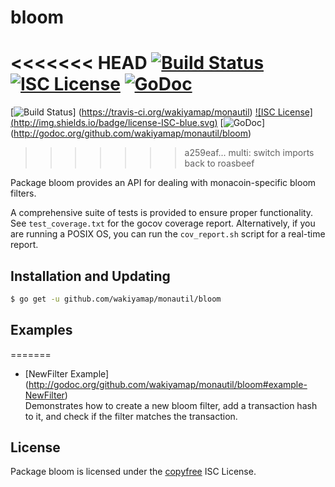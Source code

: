 bloom
=====

<<<<<<< HEAD
[![Build Status](http://img.shields.io/travis/btcsuite/monautil.svg)](https://travis-ci.org/btcsuite/monautil)
[![ISC License](http://img.shields.io/badge/license-ISC-blue.svg)](http://copyfree.org)
[![GoDoc](http://img.shields.io/badge/godoc-reference-blue.svg)](http://godoc.org/github.com/btcsuite/monautil/bloom)
=======
[![Build Status](http://img.shields.io/travis/wakiyamap/monautil.svg)]
(https://travis-ci.org/wakiyamap/monautil) [![ISC License]
(http://img.shields.io/badge/license-ISC-blue.svg)](http://copyfree.org)
[![GoDoc](http://img.shields.io/badge/godoc-reference-blue.svg)]
(http://godoc.org/github.com/wakiyamap/monautil/bloom)
>>>>>>> a259eaf... multi: switch imports back to roasbeef

Package bloom provides an API for dealing with monacoin-specific bloom filters.

A comprehensive suite of tests is provided to ensure proper functionality.  See
`test_coverage.txt` for the gocov coverage report.  Alternatively, if you are
running a POSIX OS, you can run the `cov_report.sh` script for a real-time
report.

## Installation and Updating

```bash
$ go get -u github.com/wakiyamap/monautil/bloom
```

## Examples

=======
* [NewFilter Example]
  (http://godoc.org/github.com/wakiyamap/monautil/bloom#example-NewFilter)  
  Demonstrates how to create a new bloom filter, add a transaction hash to it,
  and check if the filter matches the transaction.

## License

Package bloom is licensed under the [copyfree](http://copyfree.org) ISC
License.
